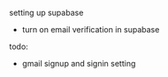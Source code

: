 setting up supabase
- turn on email verification in supabase

todo: 
- gmail signup and signin setting